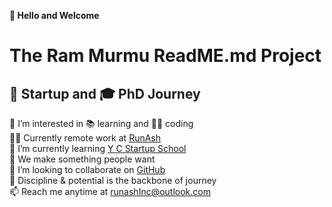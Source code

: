 **👋 Hello and Welcome**<br>
# The Ram Murmu ReadME.md Project<br>
## 🚀 Startup and 🎓 PhD Journey<br>
👀 I’m interested in 📚 learning and 🧑‍💻 coding<br>
🧑‍💻 Currently remote work at [RunAsh](url)<br>
🌱 I’m currently learning  [Y C Startup School](www.ycombinator.com)<br>
📝 We make something people want<br>
💞️ I’m looking to collaborate on [GitHub](github.com/rammurmu)<br>
🧘 Discipline & potential is the backbone of journey<br>
📫 Reach me anytime at runashInc@outlook.com<br>

<!---

Ram Murmu/rammurmu is a ✨ special ✨ repository because its `README.md` (this file) appears on your GitHub profile.

You can click the Preview link to take a look at your changes.

--->

